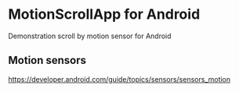 # MotionScrollApp for Android
Demonstration scroll by motion sensor for Android

## Motion sensors

https://developer.android.com/guide/topics/sensors/sensors_motion
